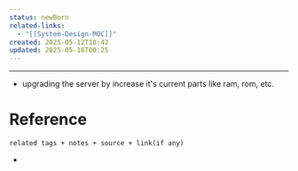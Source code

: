 ```yaml
---
status: newBorn
related-links:
  - "[[System-Design-MOC]]"
created: 2025-05-12T18:42
updated: 2025-05-16T00:25
---
```

---

- upgrading the server by increase it's current parts like ram, rom, etc.


# Reference
`related tags + notes + source + link(if any)`
 

- 